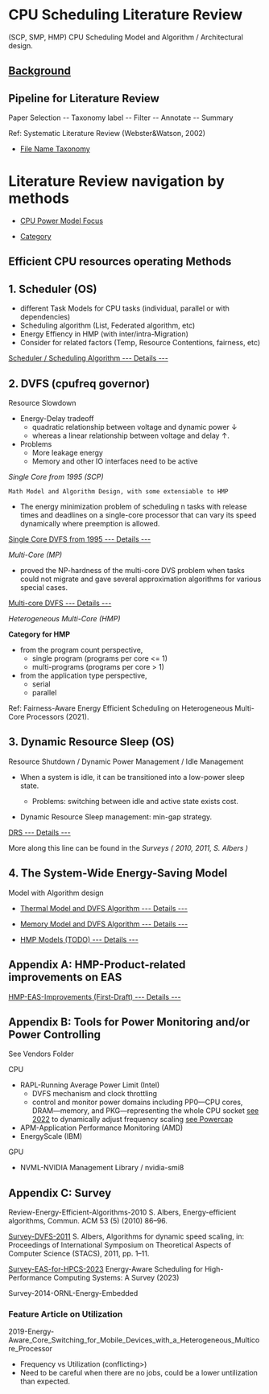 <!-- Draft version by Peter HU -->

# CPU Scheduling Literature Review

(SCP, SMP, HMP) CPU Scheduling Model and Algorithm / Architectural design.

## [Background](./Goal/HMPSchedinbig.LITTLEContext.md)

## Pipeline for Literature Review

Paper Selection -- Taxonomy label -- Filter -- Annotate -- Summary

Ref: Systematic Literature Review (Webster&Watson, 2002)

- [File Name Taxonomy](./Goal/FileNameTaxonomy.md)

# Literature Review navigation by methods

- [CPU Power Model Focus](Algo-Basic/ModelFocus.md)

- [Category](Algo-Basic/Category.md)

## Efficient CPU resources operating Methods

## 1. Scheduler (OS)

* different Task Models for CPU tasks (individual, parallel or with dependencies)
* Scheduling algorithm (List, Federated algorithm, etc)
* Energy Effiency in HMP (with inter/intra-Migration)
* Consider for related factors (Temp, Resource Contentions, fairness, etc)

[Scheduler / Scheduling Algorithm  --- Details ---](Sched/Sched.md)

## 2. DVFS (cpufreq governor)

Resource Slowdown

- Energy-Delay tradeoff
  - quadratic relationship between voltage and dynamic power ↓
  - whereas a linear relationship between voltage and delay ↑.
- Problems
  - More leakage energy
  - Memory and other IO interfaces need to be active

*Single Core from 1995 (SCP)*

    Math Model and Algorithm Design, with some extensiable to HMP

- The energy minimization problem of scheduling n tasks with release times and deadlines on a single-core processor that can vary its speed dynamically where preemption is allowed.

[Single Core DVFS from 1995 --- Details ---](./DVFS/SCP-DVFS-from-1995.md)

*Multi-Core (MP)*

- proved the NP-hardness of the multi-core DVS problem when tasks could not migrate and gave several approximation algorithms for various special cases.

[Multi-core DVFS --- Details ---](./DVFS/MP-DVFS.md)

*Heterogeneous Multi-Core (HMP)*

**Category for HMP**

- from the program count perspective,
  - single program (programs per core <= 1)
  - multi-programs (programs per core > 1)
- from the application type perspective,
  - serial
  - parallel

Ref: Fairness-Aware Energy Efficient Scheduling on Heterogeneous Multi-Core Processors (2021).

## 3. Dynamic Resource Sleep (OS)

Resource Shutdown / Dynamic Power Management / Idle Management

- When a system is idle, it can be transitioned into a low-power sleep state.

  - Problems: switching between idle and active state exists cost.
- Dynamic Resource Sleep management: min-gap strategy.

[DRS  --- Details ---](./DRS/DRS.md)

More along this line can be found in the *Surveys ( 2010, 2011, S. Albers )*


## 4. The System-Wide Energy-Saving Model

Model with Algorithm design

- [Thermal Model and DVFS Algorithm --- Details ---](./DVFS/DVFS-Thermal-Models.md)

- [Memory Model and DVFS Algorithm  --- Details ---](./DVFS/DVFS-Memory-Models.md)

- [HMP Models (TODO) --- Details ---](./DVFS/HMP-DVFS-ToDo.md)

## Appendix A: HMP-Product-related improvements on EAS

[HMP-EAS-Improvements (First-Draft)  --- Details ---](./DVFS/HMP-EAS-Improvements.md)

## Appendix B: Tools for Power Monitoring and/or Power Controlling

See Vendors Folder

CPU

- RAPL-Running Average Power Limit (Intel)
  - DVFS mechanism and clock throttling
  - control and monitor power domains including PP0—CPU cores, DRAM—memory, and PKG—representing the whole CPU socket [see 2022](./Vendors/Intel-RAPL-2022-Krzywaniak.pdf) to dynamically adjust frequency scaling [see Powercap](./Vendors/Intel-RAPL-powercap.pdf)
- APM-Application Performance Monitoring (AMD)
- EnergyScale (IBM)

GPU

- NVML-NVIDIA Management Library / nvidia-smi8

## Appendix C: Survey

Review-Energy-Efficient-Algorithms-2010    S. Albers, Energy-efficient algorithms, Commun. ACM 53 (5) (2010) 86–96.

 [Survey-DVFS-2011](./Survey/Survey-Algorithms-for-DynamicSpeedScaling-2011.pdf)   S. Albers, Algorithms for dynamic speed scaling, in: Proceedings of International Symposium on Theoretical Aspects of Computer Science (STACS), 2011,  pp. 1–11.

[Survey-EAS-for-HPCS-2023](./Survey/Survey-EAS-for-HPCS-2023.pdf)  Energy-Aware Scheduling for High-Performance Computing Systems: A Survey (2023)

Survey-2014-ORNL-Energy-Embedded

### Feature Article on Utilization

  2019-Energy-Aware_Core_Switching_for_Mobile_Devices_with_a_Heterogeneous_Multicore_Processor

- Frequency vs Utilization (conflicting>)
- Need to be careful when there are no jobs, could be a lower untilization than expected.
